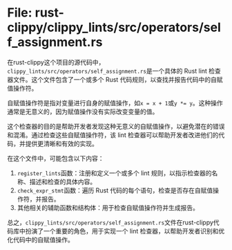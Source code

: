 # File: rust-clippy/clippy_lints/src/operators/self_assignment.rs

在rust-clippy这个项目的源代码中，`clippy_lints/src/operators/self_assignment.rs`是一个具体的 Rust lint 检查器文件。这个文件包含了一个或多个 Rust 代码规则，以查找并报告代码中的自赋值操作符。

自赋值操作符是指对变量进行自身的赋值操作，如`x = x + 1`或`y *= y`。这种操作通常是无意义的，因为赋值操作没有实际改变变量的值。

这个检查器的目的是帮助开发者发现这种无意义的自赋值操作，以避免潜在的错误和混淆。通过检查这些自赋值操作符，该 lint 检查器可以帮助开发者改进他们的代码，并提供更清晰和有效的实现。

在这个文件中，可能包含以下内容：

1. `register_lints`函数：注册和定义一个或多个 lint 规则，以指示检查器的名称、描述和检查的具体内容。
2. `check_expr_stmt`函数：遍历 Rust 代码的每个语句，检查是否存在自赋值操作符，并报告。
3. 其他相关的辅助函数和结构体：用于检查自赋值操作符并生成报告。

总之，`clippy_lints/src/operators/self_assignment.rs`文件在rust-clippy代码库中扮演了一个重要的角色，用于实现一个 lint 检查器，以帮助开发者识别和优化代码中的自赋值操作。

